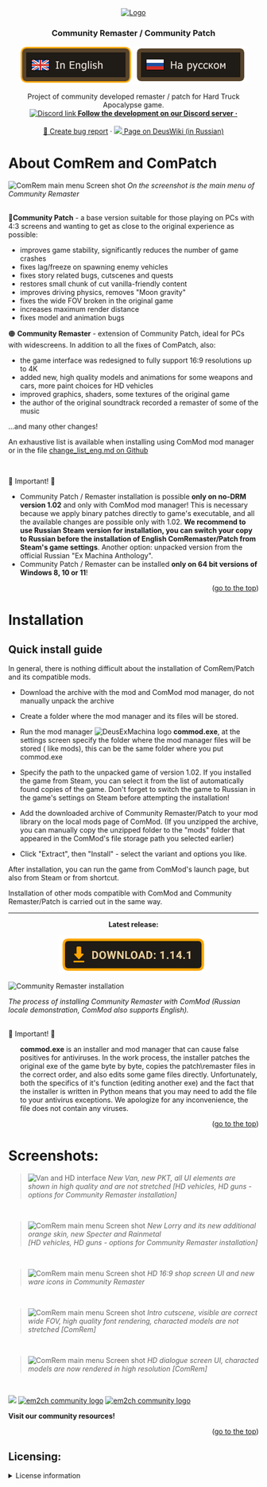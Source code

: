 <!-- Header -->
<div align="center">
  <a href="https://discord.gg/jZHxYdF">
    <img src="https://user-images.githubusercontent.com/79088546/174285554-cf467b80-7264-475f-94ec-bacc204b04c9.png" alt="Logo" width="400">
  </a>
  <h3 align="center">Community Remaster / Community Patch</h3>

  ![Eng Readme](git_assets/in_english_selected.png)   [![Ru Readme](git_assets/in_russian.png)](https://github.com/DeusExMachinaTeam/EM-CommunityPatch)

  <p align="center">
    Project of community developed remaster / patch for Hard Truck Apocalypse game.
    <br />
    <a href="https://discord.gg/jZHxYdF"><img src="https://user-images.githubusercontent.com/79088546/174305727-755adfa0-57c2-41b0-9717-8476fcbc4567.png" alt="Discord link"><strong>  Follow the development on our Discord server ·</strong></a>
    <br />
    <br />
    <a href="https://github.com/DeusExMachinaTeam/EM-CommunityPatch/issues" alt="Report bug on GitHub">🐛 Create bug report</a>
    ·
    <a href="https://deuswiki.com/w/Community_Remaster"><img src="https://user-images.githubusercontent.com/79088546/174311991-c20e04bb-1cad-44e2-a0e9-5984de6d8d55.png"> Page on DeusWiki (in Russian)</a>
  </p>
</div>

<!-- About the project -->
# About ComRem and ComPatch

![ComRem main menu Screen shot][screenshot_mainmenu]
*On the screenshot is the main menu of Community Remaster*<br /><br />

&#128312;**Community Patch** - a base version suitable for those playing on PCs with 4:3 screens and wanting to get as close to the original experience as possible:
* improves game stability, significantly reduces the number of game crashes
* fixes lag/freeze on spawning enemy vehicles
* fixes story related bugs, cutscenes and quests
* restores small chunk of cut vanilla-friendly content
* improves driving physics, removes "Moon gravity"
* fixes the wide FOV broken in the original game
* increases maximum render distance
* fixes model and animation bugs

&#128992; **Community Remaster** - extension of Community Patch, ideal for PCs with widescreens. In addition to all the fixes of ComPatch, also:
* the game interface was redesigned to fully support 16:9 resolutions up to 4K
* added new, high quality models and animations for some weapons and cars, more paint choices for HD vehicles
* improved graphics, shaders, some textures of the original game
* the author of the original soundtrack recorded a remaster of some of the music

...and many other changes!

An exhaustive list is available when installing using ComMod mod manager or in the file [change_list_eng.md on Github](https://github.com/DeusExMachinaTeam/EM-CommunityPatch/blob/main/assets/change_list_eng.md)

</br>

&#x1F53B; Important! &#x1F53B;
* Community Patch / Remaster installation is possible **only on no-DRM version 1.02** and only with ComMod mod manager! This is necessary because we apply binary patches directly to game's executable, and all the available changes are possible only with 1.02. **We recommend to use Russian Steam version for installation, you can switch your copy to Russian before the installation of English ComRemaster/Patch from Steam's game settings**. Another option: unpacked version from the official Russian "Ex Machina Anthology".
* Community Patch / Remaster can be installed **only on 64 bit versions of Windows 8, 10 or 11**!

<p align="right">(<a href="#top">go to the top</a>)</p>

# Installation
## Quick install guide
In general, there is nothing difficult about the installation of ComRem/Patch and its compatible mods.

* Download the archive with the mod and ComMod mod manager, do not manually unpack the archive

* Create a folder where the mod manager and its files will be stored.

* Run the mod manager ![DeusExMachina logo][dem_logo_sml] **commod.exe**, at the settings screen specify the folder where the mod manager files will be stored ( like mods), this can be the same folder where you put commod.exe 

* Specify the path to the unpacked game of version 1.02. If you installed the game from Steam, you can select it from the list of automatically found copies of the game. Don't forget to switch the game to Russian in the game's settings on Steam before attempting the installation!

* Add the downloaded archive of Community Remaster/Patch to your mod library on the local mods page of ComMod. (If you unzipped the archive, you can manually copy the unzipped folder to the "mods" folder that appeared in the ComMod's file storage path you selected earlier)

* Click "Extract", then "Install" - select the variant and options you like.

After installation, you can run the game from ComMod's launch page, but also from Steam or from shortcut.

Installation of other mods compatible with ComMod and Community Remaster/Patch is carried out in the same way.

<hr>
<div align="center">
  <b>Latest release:</b>

  [![Eng Readme](git_assets/download_eng.png)](https://github.com/DeusExMachinaTeam/EM-CommunityPatch/releases/tag/v1.14.1-240403a)

</div>

![Community Remaster installation][patcher_tutorial]

*The process of installing Community Remaster with ComMod (Russian locale demonstration, ComMod also supports English).*


</br>
&#x1F53B; Important! &#x1F53B;
<ol>
<b>commod.exe</b> is an installer and mod manager that can cause false positives for antiviruses.
In the work process, the installer patches the original exe of the game byte by byte, copies the patch\remaster files in the correct order, and also edits some game files directly. Unfortunately, both the specifics of it's function (editing another exe) and the fact that the installer is written in Python means that you may need to add the file to your antivirus exceptions. We apologize for any inconvenience, the file does not contain any viruses.
</ol>
<p align="right">(<a href="#top">go to the top</a>)</p>



# Screenshots:
> ![Van and HD interface][van_screenshot]
*New Van, new PKT, all UI elements are shown in high quality and are not stretched [HD vehicles, HD guns - options for Community Remaster installation]*

<br />

> ![ComRem main menu Screen shot][lorry_screenshot]
*New Lorry and its new additional orange skin, new Specter and Rainmetal <br />[HD vehicles, HD guns - options for Community Remaster installation]*

<br />

> ![ComRem main menu Screen shot][shop_interface]
*HD 16:9 shop screen UI and new ware icons in Community Remaster*

<br />

> ![ComRem main menu Screen shot][cutscene_example]
*Intro cutscene, visible are correct wide FOV, high quality font rendering, characted models are not stretched [ComRem]*

<br />

> ![ComRem main menu Screen shot][dialogue_interface]
*HD dialogue screen UI, characted models are now rendered in high resolution [ComRem]* 

<br />

<a href="https://discord.gg/jZHxYdF"><img src="https://user-images.githubusercontent.com/79088546/174318753-aa4f938f-b7a5-49c0-b1cd-fc73b75080f7.png" width="350"/></a>
<a href="https://vk.com/em2ch"><img src="https://user-images.githubusercontent.com/79088546/174318046-57660bc9-010b-40d8-870d-0623b3fe57e2.png" alt="em2ch community logo" width="130"/></a>
<a href="https://www.youtube.com/c/rpggameland"><img src="https://user-images.githubusercontent.com/79088546/174320128-a8550d1c-2960-4aa1-8de6-8e414b2a8469.png" alt="em2ch community logo" width="130"/></a>

**Visit our community resources!**
<p align="right">(<a href="#top">go to the top</a>)</p>


<!-- Screenshot shortcuts -->
[screenshot_mainmenu]: https://user-images.githubusercontent.com/79088546/174288532-67106503-d79f-429f-9b28-c055fb1b0d51.jpg

[van_screenshot]:https://user-images.githubusercontent.com/79088546/174292723-5bf3f34b-4c75-4246-a24d-324d3b35d671.jpg

[lorry_screenshot]:https://user-images.githubusercontent.com/79088546/174292736-f51558e0-1a1e-4c9e-90e8-a707a1fb1ee7.jpg

[shop_interface]: https://user-images.githubusercontent.com/79088546/174293216-03fa560d-1204-4c7a-b947-65c4b59c1d46.jpg

[cutscene_example]: https://user-images.githubusercontent.com/79088546/174297723-d91c61c2-c240-4733-b195-88d84ad6c709.jpg

[dialogue_interface]: https://user-images.githubusercontent.com/79088546/174297984-78026b06-8d27-4ee4-aa71-25292a443d07.jpg

[discord_logo_sml]: https://user-images.githubusercontent.com/79088546/174304599-33630ab1-e5ce-4410-a720-55046783d085.png

[youtube_logo_sml]: https://user-images.githubusercontent.com/79088546/174310152-da71224b-5c5f-4448-be42-31d0bc703360.png

[dem_logo_sml]: https://user-images.githubusercontent.com/79088546/174311991-c20e04bb-1cad-44e2-a0e9-5984de6d8d55.png

[patcher_tutorial]: https://user-images.githubusercontent.com/79088546/246537517-5e8cb714-960c-4576-8722-498b6bba8b11.gif

[em2ch_logo]: https://user-images.githubusercontent.com/79088546/174318046-57660bc9-010b-40d8-870d-0623b3fe57e2.png

[releases_screenshot]: https://user-images.githubusercontent.com/79088546/174327479-67ac216d-d01a-4d0d-958b-aca2a141c5e4.png

## Licensing:
<details>
<summary>License information</summary>

<ol>
The project is distributed in its complete form only on Github.com.
Distribution of full installation files and results of the Community Patch installer on other sites is not permitted.

The source code of the project (all files except commod.exe) are licensed under the MIT-like license (excluding commercial use) and can be freely used as a basis for creating your own mods. Please remember to keep the license text and the link to the project if you use parts of it.

DEM Community Mod Manager (commod.exe) is distributed under its own license, information about it can be found in the ComMod repository.
For details, please see the full license text in the LICENSE file.
</ol>
</details>
